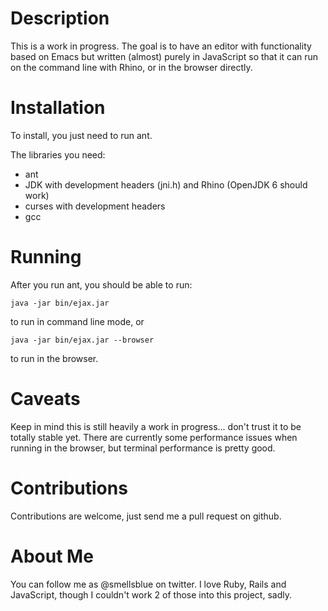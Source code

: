 # Description

This is a work in progress.  The goal is to have an editor with
functionality based on Emacs but written (almost) purely in JavaScript
so that it can run on the command line with Rhino, or in the browser
directly.

# Installation

To install, you just need to run ant.

The libraries you need:

* ant
* JDK with development headers (jni.h) and Rhino (OpenJDK 6 should work)
* curses with development headers
* gcc

# Running

After you run ant, you should be able to run:

    java -jar bin/ejax.jar

to run in command line mode, or

    java -jar bin/ejax.jar --browser

to run in the browser.

# Caveats

Keep in mind this is still heavily a work in progress... don't trust
it to be totally stable yet.  There are currently some performance
issues when running in the browser, but terminal performance is pretty
good.

# Contributions

Contributions are welcome, just send me a pull request on github.

# About Me

You can follow me as @smellsblue on twitter.  I love Ruby, Rails and
JavaScript, though I couldn't work 2 of those into this project,
sadly.
